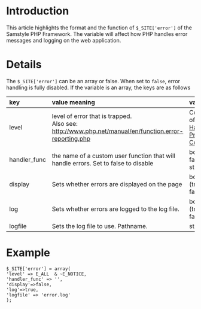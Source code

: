 # Introduction #

This article highlights the format and the function of `$_SITE['error']` of the Samstyle PHP Framework. The variable will affect how PHP handles error messages and logging on the web application.

# Details #

The `$_SITE['error']` can be an array or false. When set to `false`, error handling is fully disabled. If the variable is an array, the keys are as follows

| **key** | **value meaning** | **values** | default |
|:--------|:------------------|:-----------|:--------|
| level   | level of error that is trapped.<br />Also see: http://www.php.net/manual/en/function.error-reporting.php | Combination of [Error Handling Predefined Constants](http://www.php.net/manual/en/errorfunc.constants.php) | E\_ALL & ~E\_NOTICE |
| handler\_func | the name of a custom user function that will handle errors. Set to false to disable | boolean-false or string | false or empty string |
| display | Sets whether errors are displayed on the page | boolean (true or false) | false   |
| log     | Sets whether errors are logged to the log file. | boolean (true or false) | true    |
| logfile | Sets the log file to use. Pathname. | string     | 'error.log' |

# Example #
```
$_SITE['error'] = array(
'level' => E_ALL  & ~E_NOTICE,
'handler_func' => '',
'display'=>false,
'log'=>true,
'logfile' => 'error.log'
);
```